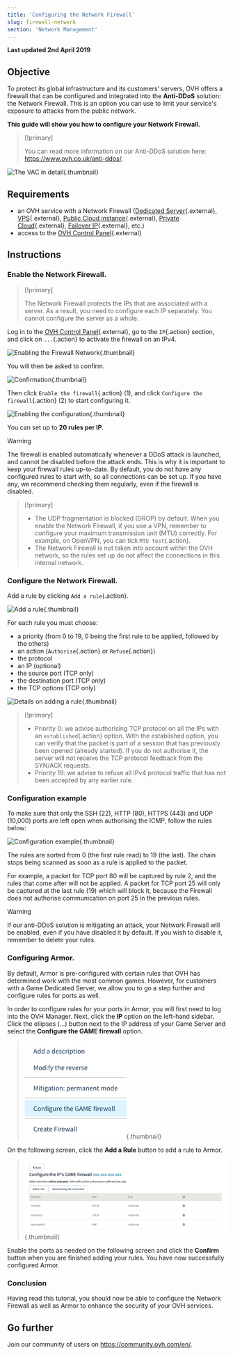 ```yaml
---
title: 'Configuring the Network Firewall'
slug: firewall-network
section: 'Network Management'
---
```


**Last updated 2nd April 2019**

## Objective

To protect its global infrastructure and its customers’ servers, OVH offers a firewall that can be configured and integrated into the **Anti-DDoS** solution: the Network Firewall. This is an option you can use to limit your service's exposure to attacks from the public network.

**This guide will show you how to configure your Network Firewall.**


> [!primary]
>
> You can read more information on our Anti-DDoS solution here: <https://www.ovh.co.uk/anti-ddos/>.
> 

![The VAC in detail](images/vac-inside.png){.thumbnail}


## Requirements

- an OVH service with a Network Firewall ([Dedicated Server](https://www.ovh.co.uk/dedicated_servers){.external}, [VPS](https://www.ovh.co.uk/vps/){.external}, [Public Cloud instance](https://www.ovh.co.uk/public-cloud/instances/){.external}, [Private Cloud](https://www.ovh.co.uk/private-cloud/){.external},  [Failover IP](https://www.ovh.co.uk/dedicated_servers/ip_failover.xml){.external}, etc.)
- access to the [OVH Control Panel](https://www.ovh.com/auth/?action=gotomanager){.external}


## Instructions

### Enable the Network Firewall.

> [!primary]
>
> The Network Firewall protects the IPs that are associated with a server. As a result, you need to configure each IP separately. You cannot configure the server as a whole.
> 

Log in to the [OVH Control Panel](https://www.ovh.com/auth/?action=gotomanager){.external}, go to the `IP`{.action} section, and click on `...`{.action} to activate the firewall on an IPv4.

![Enabling the Firewall Network](images/firewall_creation.png){.thumbnail}

You will then be asked to confirm.

![Confirmation](images/creationvalid.png){.thumbnail}

Then click `Enable the firewall`{.action} (1), and click `Configure the firewall`{.action} (2) to start configuring it.

![Enabling the configuration](images/activationconfig.png){.thumbnail}

You can set up to **20 rules per IP**.

> [!warning]
>
> The firewall is enabled automatically whenever a DDoS attack is launched, and cannot be disabled before the attack ends. This is why it is important to keep your firewall rules up-to-date.
> By default, you do not have any configured rules to start with, so all connections can be set up.
> If you have any, we recommend checking them regularly, even if the firewall is disabled.
> 


> [!primary]
>
> - The UDP fragmentation is blocked (DROP) by default. When you enable the Network Firewall, if you use a VPN, remember to configure your maximum transmission unit (MTU) correctly. For example, on OpenVPN, you can tick `MTU test`{.action}.
> - The Network Firewall is not taken into account within the OVH network, so the rules set up do not affect the connections in this internal network.
>


### Configure the Network Firewall.

Add a rule by clicking `Add a rule`{.action}.

![Add a rule](images/ajoutregle1.png){.thumbnail}

For each rule you must choose:
- a priority (from 0 to 19, 0 being the first rule to be applied, followed by the others)
- an action (`Authorise`{.action} or `Refuse`{.action})
- the protocol
- an IP (optional)
- the source port (TCP only)
- the destination port (TCP only)
- the TCP options (TCP only)

![Details on adding a rule](images/ajoutregle4.png){.thumbnail}


> [!primary]
>
> - Priority 0: we advise authorising TCP protocol on all the IPs with an `established`{.action} option. With the established option, you can verify that the packet is part of a session that has previously been opened (already started). If you do not authorise it, the server will not receive the TCP protocol feedback from the SYN/ACK requests.
> - Priority 19: we advise to refuse all IPv4 protocol traffic that has not been accepted by any earlier rule.
> 

### Configuration example

To make sure that only the SSH (22), HTTP (80), HTTPS (443) and UDP (10,000) ports are left open when authorising the ICMP, follow the rules below:

![Configuration example](images/exemple.png){.thumbnail}

The rules are sorted from 0 (the first rule read) to 19 (the last). The chain stops being scanned as soon as a rule is applied to the packet.

For example, a packet for TCP port 80 will be captured by rule 2, and the rules that come after will not be applied. A packet for TCP port 25 will only be captured at the last rule (19) which will block it, because the Firewall does not authorise communication on port 25 in the previous rules.

> [!warning]
>
> If our anti-DDoS solution is mitigating an attack, your Network Firewall will be enabled, even if you have disabled it by default. If you wish to disable it, remember to delete your rules.
> 

### Configuring Armor.
>
By default, Armor is pre-configured with certain rules that OVH has determined work with the most common games. However, for customers with a Game Dedicated Server, we allow you to go a step further and configure rules for ports as well.

In order to configure rules for your ports in Armor, you will first need to log into the OVH Manager. Next, click the **IP** option on the left-hand sidebar. Click the ellipses (...) button next to the IP address of your Game Server and select the **Configure the GAME firewall** option.
>
> ![Game_wall](images/GAMEWall.jpg){.thumbnail}
>
On the following screen, click the **Add a Rule** button to add a rule to Armor.
>
>
> ![Configure_Armor](images/ConfigureArmor.jpg){.thumbnail}
>
Enable the ports as needed on the following screen and click the **Confirm** button when you are finished adding your rules. You have now successfully configured Armor.
>
>
### Conclusion
>
Having read this tutorial, you should now be able to configure the Network Firewall as well as Armor to enhance the security of your OVH services.
>
## Go further

Join our community of users on <https://community.ovh.com/en/>.
